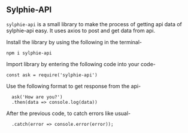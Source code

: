 ## Sylphie-API

`sylphie-api` is a small library to make the process of getting api data of sylphie-api easy. It uses axios to post and get data from api.

Install the library by using the following in the terminal-
```
npm i sylphie-api
```

Import library by entering the following code into your code-
```
const ask = require('sylphie-api')
```

Use the following format to get response from the api-
``` 
  ask('How are you?')
  .then(data => console.log(data))
```

After the previous code, to catch errors like usual-
```
  .catch(error => console.error(error));
```

